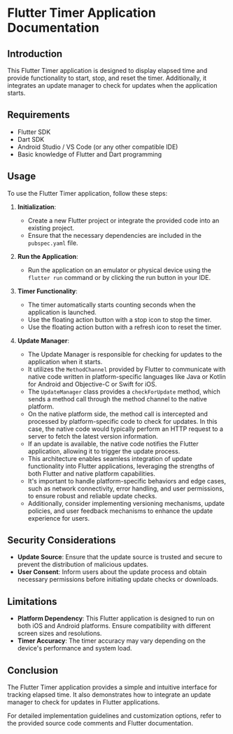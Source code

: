 # Flutter Timer Application Documentation

## Introduction
This Flutter Timer application is designed to display elapsed time and provide functionality to start, stop, and reset the timer. Additionally, it integrates an update manager to check for updates when the application starts.

## Requirements
- Flutter SDK
- Dart SDK
- Android Studio / VS Code (or any other compatible IDE)
- Basic knowledge of Flutter and Dart programming

## Usage
To use the Flutter Timer application, follow these steps:

1. **Initialization**:
   - Create a new Flutter project or integrate the provided code into an existing project.
   - Ensure that the necessary dependencies are included in the `pubspec.yaml` file.

2. **Run the Application**:
   - Run the application on an emulator or physical device using the `flutter run` command or by clicking the run button in your IDE.

3. **Timer Functionality**:
   - The timer automatically starts counting seconds when the application is launched.
   - Use the floating action button with a stop icon to stop the timer.
   - Use the floating action button with a refresh icon to reset the timer.

4. **Update Manager**:
   - The Update Manager is responsible for checking for updates to the application when it starts.
   - It utilizes the `MethodChannel` provided by Flutter to communicate with native code written in platform-specific languages like Java or Kotlin for Android and Objective-C or Swift for iOS.
   - The `UpdateManager` class provides a `checkForUpdate` method, which sends a method call through the method channel to the native platform.
   - On the native platform side, the method call is intercepted and processed by platform-specific code to check for updates. In this case, the native code would typically perform an HTTP request to a server to fetch the latest version information.
   - If an update is available, the native code notifies the Flutter application, allowing it to trigger the update process.
   - This architecture enables seamless integration of update functionality into Flutter applications, leveraging the strengths of both Flutter and native platform capabilities.
   - It's important to handle platform-specific behaviors and edge cases, such as network connectivity, error handling, and user permissions, to ensure robust and reliable update checks.
   - Additionally, consider implementing versioning mechanisms, update policies, and user feedback mechanisms to enhance the update experience for users.

## Security Considerations
- **Update Source**: Ensure that the update source is trusted and secure to prevent the distribution of malicious updates.
- **User Consent**: Inform users about the update process and obtain necessary permissions before initiating update checks or downloads.

## Limitations
- **Platform Dependency**: This Flutter application is designed to run on both iOS and Android platforms. Ensure compatibility with different screen sizes and resolutions.
- **Timer Accuracy**: The timer accuracy may vary depending on the device's performance and system load.

## Conclusion
The Flutter Timer application provides a simple and intuitive interface for tracking elapsed time. It also demonstrates how to integrate an update manager to check for updates in Flutter applications.

For detailed implementation guidelines and customization options, refer to the provided source code comments and Flutter documentation.
